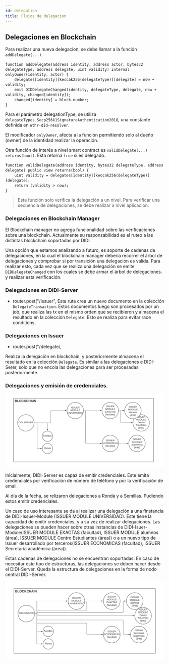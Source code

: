 ```yaml
---
id: delegation
title: Flujos de delegacion
---
```


## Delegaciones en Blockchain
Para realizar una nueva delegacion, se debe llamar a la función `addDelegate(...)`. 

```
function addDelegate(address identity, address actor, bytes32 delegateType, address delegate, uint validity) internal onlyOwner(identity, actor) {
    delegates[identity][keccak256(delegateType)][delegate] = now + validity;
    emit DIDDelegateChanged(identity, delegateType, delegate, now + validity, changed[identity]);
    changed[identity] = block.number;
}
```

Para el parámetro delegationType, se utiliza `delegateTypes.Secp256k1SignatureAuthentication2018`, una constante definida en `ethr-did-resolver`.

El modificador `onlyOwner`, afecta a la función permitiendo solo al dueño (owner) de la identidad realizar la operación. 

Otra función de interés a nivel smart contract es `validDelegate(...) returns(bool)`. Esta retorna `true` si es delegado.

```
function validDelegate(address identity, bytes32 delegateType, address delegate) public view returns(bool) {
    uint validity = delegates[identity][keccak256(delegateType)][delegate];
    return (validity > now);
}
```
> Esta función solo verifica la delegación a un nivel. Para verificar una secuencia de delegaciones, se debe realizar a nivel aplicación.

### Delegaciones en Blockchain Manager
El Blockchain manager no agrega funcionalidad sobre las verificaciones sobre una blockchain. Actualmente su responsabilidad es el ruteo a las distintas blockchain soportadas por DIDI.

Una opción que estamos analizando a futuro, es soporte de cadenas de delegaciones, en la cual el blockchain manager debería recorrer el árbol de delegaciones y comprobar si por transición una delegación es válida. 
Para realizar esto, cada vez que se realiza una delegación se emite `DIDDelegateChanged` con los cuales se debe armar el árbol de delegaciones. y realizar esta verificación. 

### Delegaciones en DIDI-Server
- router.post("/issuer",
Esta ruta crea un nuevo documento en la colección `DelegateTransaction`. 
Estos documentos luego son procesados por un job, que realiza las tx en el mismo orden que se recibieron y almacena el resultado en la colección `Delegate`. Esto se realiza para evitar race conditions.

### Delegaciones en Issuer
- router.post("/delegate/,

Realiza la delegación en blockchain, y posteriormente almacena el resultado en la colección `Delegate`. Es similar a las delegaciones e DIDI-Serer, solo que no encola las delegaciones para ser procesadas posteriormente.

### Delegaciones y emisión de credenciales.
![delegacions](./images/delegaciones.png)

Inicialmente, DIDI-Server es capaz de emitir credenciales. Este emita credenciales por verificación de número de teléfono y por la verificación de email.

Al día de la fecha, se relizaron delegaciones a Ronda y a Semillas. Pudiendo estos emitir credenciales. 

Un caso de uso interesante se da al realizar una delegación a una finstancia de DIDI-Issuer-Module (ISSUER MODULE UNIVERSIDAD). Este tiene la capacidad de emitir credenciales, y a su vez de realizar delegaciones. Las delegaciones se pueden hacer sobre otras instancias de DIDI-Isuer-Module(ISSUER MODULE EXACTAS (facultad), ISSUER MODULE alumnos (área), ISSUER MODULE Centro Estudiantes (área)) o a un nuevo tipo de Issuer desarrollado por terceros(ISSUER  ECONOMICAS (facultad), ISSUER  Secretaría académica (área)).

Estas cadenas de delegaciones no se encuentran soportadas. En caso de necesitar este tipo de estructuras, las delegaciones se deben hacer desde el DIDI-Server. Queda la estructura de delegaciones en la forma de nodo central DIDI-Server.

![delegacions](./images/delegaciones-actual.png)